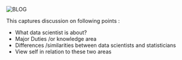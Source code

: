 
![BLOG](https://user-images.githubusercontent.com/109885196/187854349-cd4b8bcc-3f04-4e39-92d4-54b8caba7531.png)

This captures discussion on following points :
* What data scientist is about?
* Major Duties /or knowledge area
* Differences /similarities between data scientists and statisticians
* View self in relation to these two areas


